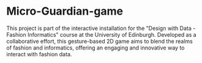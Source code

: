 # Micro-Guardian-game

This project is part of the interactive installation for the "Design with Data - Fashion Informatics" course at the University of Edinburgh. Developed as a collaborative effort, this gesture-based 2D game aims to blend the realms of fashion and informatics, offering an engaging and innovative way to interact with fashion data.
